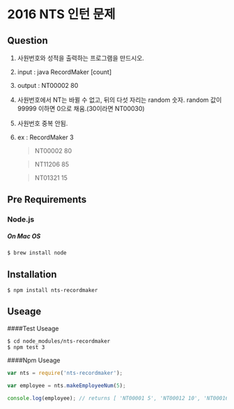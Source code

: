 # 2016 NTS 인턴 문제

## Question
1. 사원번호와 성적을 출력하는 프로그램을 만드시오.
2. input : java RecordMaker [count]
3. output : NT00002 80
4. 사원번호에서 NT는 바뀔 수 없고, 뒤의 다섯 자리는 random 숫자. random 값이 99999 이하면 0으로 채움.(30이라면 NT00030)
5. 사원번호 중복 안됨.
6. ex : RecordMaker 3

	> NT00002 80

	> NT11206 85

	> NT01321 15


## Pre Requirements

### Node.js
##### On Mac OS
```
$ brew install node
```

## Installation
```
$ npm install nts-recordmaker
```

## Useage

####Test Useage
```
$ cd node_modules/nts-recordmaker
$ npm test 3
```

####Npm Useage
```js
var nts = require('nts-recordmaker');

var employee = nts.makeEmployeeNum(5);

console.log(employee); // returns [ 'NT00001 5', 'NT00012 10', 'NT00016 55', 'NT00123 15', 'NT00111 52']
```